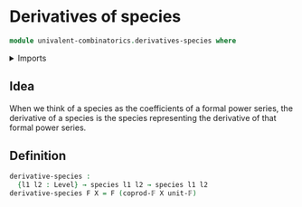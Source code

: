 # Derivatives of species

```agda
module univalent-combinatorics.derivatives-species where
```

<details><summary>Imports</summary>

```agda
open import foundation.universe-levels
open import univalent-combinatorics.coproduct-types
open import univalent-combinatorics.finite-types
open import univalent-combinatorics.species
```

</details>

## Idea

When we think of a species as the coefficients of a formal power series, the derivative of a species is the species representing the derivative of that formal power series.

## Definition

```agda
derivative-species :
  {l1 l2 : Level} → species l1 l2 → species l1 l2
derivative-species F X = F (coprod-𝔽 X unit-𝔽)
```
